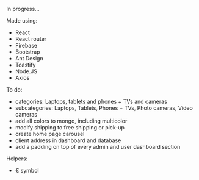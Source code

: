 In progress...

Made using:
- React
- React router
- Firebase
- Bootstrap
- Ant Design
- Toastify
- Node.JS
- Axios

To do:
- categories: Laptops, tablets and phones + TVs and cameras
- subcategories: Laptops, Tablets, Phones + TVs, Photo cameras, Video cameras
- add all colors to mongo, including multicolor
- modify shipping to free shipping or pick-up
- create home page carousel
- client address in dashboard and database
- add a padding on top of every admin and user dashboard section

Helpers:
- € symbol